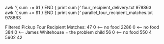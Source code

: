 awk '{ sum += $1 } END { print sum }' four_recipient_delivery.txt
978863
awk '{ sum += $1 } END { print sum }' parallel_four_recipient_matches.txt
978863

Filtered Pickup Four Recipient Matches:
47
0   <-- no food
2286
0   <-- no food
384
0   <-- James Whitehouse = the problem child
56
0   <-- no food
550
4
5602
42
